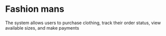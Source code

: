 # Fashion mans

The system allows users to purchase clothing, track their order status, view available sizes, and make payments
